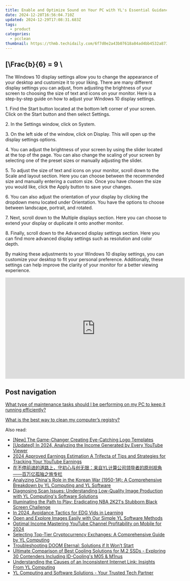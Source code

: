 ```yaml
---
title: Enable and Optimize Sound on Your PC with YL's Essential Guidance for Windows Users
date: 2024-12-28T16:56:04.710Z
updated: 2024-12-29T17:08:31.683Z
tags:
  - product
categories:
  - pcclean
thumbnail: https://thmb.techidaily.com/6f7d0e2a43b07618a84ad4bb4532a87360d4eb5cc4017e6eac185e39f8838773.jpg
---
```


## \[\Frac{b}{6} = 9 \

The Windows 10 display settings allow you to change the appearance of your desktop and customize it to your liking. There are many different display settings you can adjust, from adjusting the brightness of your screen to choosing the size of text and icons on your monitor. Here is a step-by-step guide on how to adjust your Windows 10 display settings. 

1\. Find the Start button located at the bottom left corner of your screen. Click on the Start button and then select Settings.

2\. In the Settings window, click on System.

3\. On the left side of the window, click on Display. This will open up the display settings options. 

4\. You can adjust the brightness of your screen by using the slider located at the top of the page. You can also change the scaling of your screen by selecting one of the preset sizes or manually adjusting the slider.

5\. To adjust the size of text and icons on your monitor, scroll down to the Scale and layout section. Here you can choose between the recommended size and manually entering a custom size. Once you have chosen the size you would like, click the Apply button to save your changes.

6\. You can also adjust the orientation of your display by clicking the dropdown menu located under Orientation. You have the options to choose between landscape, portrait, and rotated.

7\. Next, scroll down to the Multiple displays section. Here you can choose to extend your display or duplicate it onto another monitor.

8\. Finally, scroll down to the Advanced display settings section. Here you can find more advanced display settings such as resolution and color depth. 

By making these adjustments to your Windows 10 display settings, you can customize your desktop to fit your personal preference. Additionally, these settings can help improve the clarity of your monitor for a better viewing experience.

<!-- affiliate ads begin -->
<iframe width="560" height="315" src="https://www.youtube.com/embed/oP8grXxuy2o?si=uIRNhTYbecTcaC7J" title="YouTube video player" frameborder="0" allow="accelerometer; autoplay; clipboard-write; encrypted-media; gyroscope; picture-in-picture; web-share" referrerpolicy="strict-origin-when-cross-origin" allowfullscreen></iframe>
<!-- affiliate ads end -->

## Post navigation

[What type of maintenance tasks should I be performing on my PC to keep it running efficiently?](https://tools.techidaily.com/pcclean/products/)

[What is the best way to clean my computer’s registry?](https://tools.techidaily.com/pcclean/products/)

<ins class="adsbygoogle"
     style="display:block"
     data-ad-format="autorelaxed"
     data-ad-client="ca-pub-7571918770474297"
     data-ad-slot="1223367746"></ins>

<ins class="adsbygoogle"
     style="display:block"
     data-ad-client="ca-pub-7571918770474297"
     data-ad-slot="8358498916"
     data-ad-format="auto"
     data-full-width-responsive="true"></ins>

<span class="atpl-alsoreadstyle">Also read:</span>
<div><ul>
<li><a href="https://facebook-video-footage.techidaily.com/new-the-game-changer-creating-eye-catching-logo-templates/"><u>[New] The Game-Changer Creating Eye-Catching Logo Templates</u></a></li>
<li><a href="https://youtube-web.techidaily.com/ed-in-2024-analyzing-the-income-generated-by-every-youtube-viewer/"><u>[Updated] In 2024, Analyzing the Income Generated by Every YouTube Viewer</u></a></li>
<li><a href="https://youtube-webster.techidaily.com/approved-earnings-estimation-a-trifecta-of-tips-and-strategies-for-tracking-your-youtube-earnings/"><u>2024 Approved Earnings Estimation A Trifecta of Tips and Strategies for Tracking Your YouTube Earnings</u></a></li>
<li><a href="https://discover-fantastic.techidaily.com/1732514040916-yl/"><u>在不停前进的道路上，守初心与创无限：来自YL计算公司领导者的原创视角——百万亿孤独之旅专栏</u></a></li>
<li><a href="https://discover-fantastic.techidaily.com/analyzing-chinas-role-in-the-korean-war-1950-1-a-comprehensive-breakdown-by-yl-computing-and-yl-software/"><u>Analyzing China's Role in the Korean War (1950-1#): A Comprehensive Breakdown by YL Computing and YL Software</u></a></li>
<li><a href="https://discover-fantastic.techidaily.com/diagnosing-scan-issues-understanding-low-quality-image-production-with-yl-computings-software-solutions/"><u>Diagnosing Scan Issues: Understanding Low-Quality Image Production with YL Computing's Software Solutions</u></a></li>
<li><a href="https://program-issues.techidaily.com/illuminating-the-path-to-play-eradicating-nba-2k21s-stubborn-black-screen-challenge/"><u>Illuminating the Path to Play: Eradicating NBA 2K21's Stubborn Black Screen Challenge</u></a></li>
<li><a href="https://article-files.techidaily.com/in-2024-avoidance-tactics-for-edg-vids-in-learning/"><u>In 2024, Avoidance Tactics for EDG Vids in Learning</u></a></li>
<li><a href="https://discover-fantastic.techidaily.com/open-and-explore-images-easily-with-our-simple-yl-software-methods/"><u>Open and Explore Images Easily with Our Simple YL Software Methods</u></a></li>
<li><a href="https://facebook-video-share.techidaily.com/optimal-income-mastering-youtube-channel-profitability-on-mobile-for-2024/"><u>Optimal Income Mastering YouTube Channel Profitability on Mobile for 2024</u></a></li>
<li><a href="https://discover-fantastic.techidaily.com/selecting-top-tier-cryptocurrency-exchanges-a-comprehensive-guide-by-yl-computing/"><u>Selecting Top-Tier Cryptocurrency Exchanges: A Comprehensive Guide by YL Computing</u></a></li>
<li><a href="https://program-issues.techidaily.com/troubleshooting-doom-eternal-solutions-if-it-wont-start/"><u>Troubleshooting DOOM Eternal: Solutions if It Won’t Start</u></a></li>
<li><a href="https://hardware-tips.techidaily.com/ultimate-comparison-of-best-cooling-solutions-for-m2-ssds-exploring-30-contenders-including-id-coolings-m05-and-m1nus/"><u>Ultimate Comparison of Best Cooling Solutions for M.2 SSDs - Exploring 30 Contenders Including ID-Cooling's M05 & M1nus</u></a></li>
<li><a href="https://discover-fantastic.techidaily.com/understanding-the-causes-of-an-inconsistent-internet-link-insights-from-yl-computing/"><u>Understanding the Causes of an Inconsistent Internet Link: Insights From YL Computing</u></a></li>
<li><a href="https://discover-fantastic.techidaily.com/yl-computing-and-software-solutions-your-trusted-tech-partner/"><u>YL Computing and Software Solutions - Your Trusted Tech Partner</u></a></li>
</ul></div>

